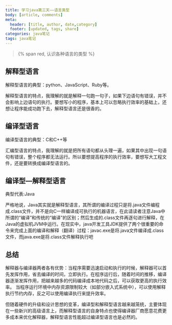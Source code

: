 ```yaml
---
title: 学习java第三天——语言类型
body: [article, comments]
meta: 
  header: [title, author, date,category]
  footer: [updated, tags, share]
categories: java笔记
tags: java笔记
---
```


> {% span red, 认识各种语言的类型 %}

<!--more-->

## 解释型语言

解释型语言的典型：python、JavaScript、Ruby等。

解释型语言的特点，我理解的就是解释一句跑一句子，如果下边语句有错误，并不会影响上边语句的执行。要想写小的程序，基本上可以忽略执行效率的基础上，还想让程序能成功跑下去，解释型语言还是很香的。

## 编译型语言

编译型语言的典型：C和C++等

汇编型语言的特点，我理解的就是把所有语句都从头理一遍，如果其中出现一句语句有错误，整个程序都无法运行。所以要想提高程序的执行效率，要想写大工程文件，还是要转换成编译型语言的。

## 编译型—解释型语言

典型代表:Java

严格地说，Java其实就是解释型语言，其所谓的编译过程只是将.java文件编程成.class文件，并不是向C一样编译成可执行的机器语言，在此请读者注意Java中所谓的“编译”和传统的“编译”的区别；然后生成的.class文件再逐句进行解释，在Java的虚拟机JVM中运行。在现实中，java开发工具JDK提供了两个很重要的命令来完成上面的编译和解释（翻译）过程：javac.exe是将.java文件编译成.class文件，而java.exe是将.class文件解释执行吧

## 总结

解释器与编译器两者各有优势：当程序需要迅速启动和执行的时候，解释器可以首先发挥作用，省去编译的时间，立即执行。在程序运行后，随着时间的推移，编译器逐渐发挥作用，把越来越多的代码编译成本地代码之后，可以获取更高的执行效率。 当程序运行环境中内存资源限制较大（如部分嵌入式系统中），可以使用解释执行节约内存，反之可以使用编译执行来提升效率。

但随着硬件的升级和设计思想的变革，编译型和解释型语言越来越笼统，主要体现在一些新兴的高级语言上，而解释型语言的自身特点也使得编译器厂商愿意花费更多成本来优化解释器，解释型语言性能超过编译型语言也是必然的。